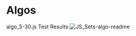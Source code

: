 # Algos
algo_5-30.js Test Results
![JS_Sets-algo-readme](https://github.com/Jaypa92/Algos/assets/96949038/4b704e60-891b-4ece-9639-395e159377ca)
